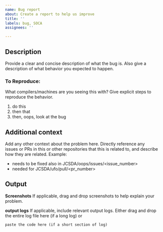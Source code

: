```yaml
---
name: Bug report
about: Create a report to help us improve
title: ''
labels: bug, SOCA
assignees: ''

---
```


## Description
Provide a clear and concise description of what the bug is.
Also give a description of what behavior you expected to happen.


### To Reproduce:
What compilers/machines are you seeing this with?
Give explicit steps to reproduce the behavior.
1. do this
2. then that
3. then, oops, look at the bug


## Additional context
Add any other context about the problem here.
Directly reference any issues or PRs in this or other repositories that this is related to, and describe how they are related. Example:
- needs to be fixed also in JCSDA/oops/issues/<issue_number>
- needed for JCSDA/ufo/pull/<pr_number>


## Output

**Screenshots**
If applicable, drag and drop screenshots to help explain your problem.

**output logs**
If applicable, include relevant output logs. 
Either drag and drop the entire log file here (if a long log) or 

```
paste the code here (if a short section of log)
```
